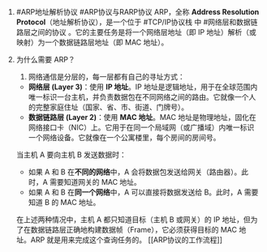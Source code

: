 1. #ARP地址解析协议 #ARP协议与RARP协议  ARP，全称 **Address Resolution Protocol**（地址解析协议），是一个位于 #TCP/IP协议栈 中 #网络层和数据链路层之间的协议 。它的主要任务是将一个网络层地址（即 IP 地址）解析（或映射）为一个数据链路层地址（即 MAC 地址）。
2. 为什么需要 ARP？
	1. 网络通信是分层的，每一层都有自己的寻址方式：
	*   **网络层 (Layer 3)**：使用 **IP 地址**。IP 地址是逻辑地址，用于在全球范围内唯一标识一台主机，并负责数据包在不同网络之间的路由。它就像一个人的完整家庭住址（国家、省、市、街道、门牌号）。
	*   **数据链路层 (Layer 2)**：使用 **MAC 地址**。MAC 地址是物理地址，固化在网络接口卡（NIC）上。它用于在同一个局域网（或广播域）内唯一标识一个网络设备。它就像在一个公寓楼里，每个房间的房间号。

	当主机 A 要向主机 B 发送数据时：
	*   如果 A 和 B 在**不同的网络**中，A 会将数据包发送给网关（路由器）。此时，A 需要知道网关的 MAC 地址。
	*   如果 A 和 B 在**同一个网络**中，A 可以直接将数据发送给 B。此时，A 需要知道 B 的 MAC 地址。

	在上述两种情况中，主机 A 都只知道目标（主机 B 或网关）的 IP 地址，但为了在数据链路层正确地构建数据帧（Frame），它必须获得目标的 MAC 地址。ARP 就是用来完成这个查询任务的。
[[ARP协议的工作流程]]  